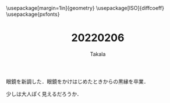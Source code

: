 ﻿---
title: 20220206
yesterday: 20220205
tomorrow: 20220207
days: 772
author: Takala
header-includes:
  - \usepackage[margin=1in]{geometry}
  - \usepackage[ISO]{diffcoeff}
  - \usepackage{pxfonts}
---



眼鏡を新調した．眼鏡をかけはじめたときからの黒縁を卒業．


少しは大人ぽく見えるだろうか．

